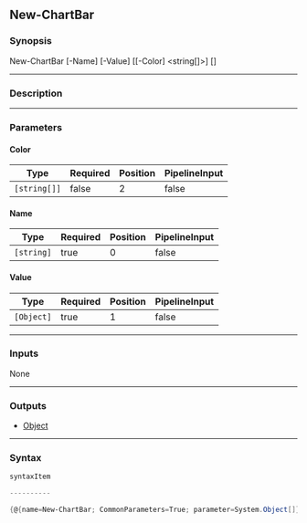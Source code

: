 New-ChartBar
------------




### Synopsis

New-ChartBar [-Name] <string> [-Value] <Object> [[-Color] <string[]>] [<CommonParameters>]




---


### Description


---


### Parameters
#### **Color**




|Type        |Required|Position|PipelineInput|
|------------|--------|--------|-------------|
|`[string[]]`|false   |2       |false        |



#### **Name**




|Type      |Required|Position|PipelineInput|
|----------|--------|--------|-------------|
|`[string]`|true    |0       |false        |



#### **Value**




|Type      |Required|Position|PipelineInput|
|----------|--------|--------|-------------|
|`[Object]`|true    |1       |false        |





---


### Inputs
None




---


### Outputs
* [Object](https://learn.microsoft.com/en-us/dotnet/api/System.Object)






---


### Syntax
```PowerShell
syntaxItem
```
```PowerShell
----------
```
```PowerShell
{@{name=New-ChartBar; CommonParameters=True; parameter=System.Object[]}}
```
